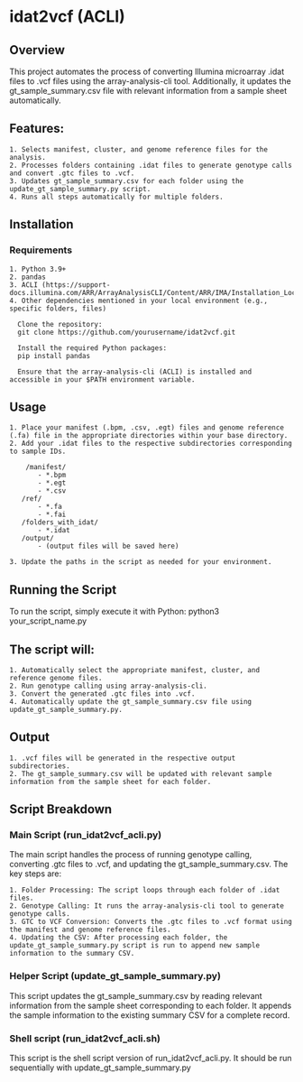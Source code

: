 # idat2vcf (ACLI)

## Overview

This project automates the process of converting Illumina microarray .idat files to .vcf files using the array-analysis-cli tool. Additionally, it updates the gt_sample_summary.csv file with relevant information from a sample sheet automatically.

## Features:

    1. Selects manifest, cluster, and genome reference files for the analysis.
    2. Processes folders containing .idat files to generate genotype calls and convert .gtc files to .vcf.
    3. Updates gt_sample_summary.csv for each folder using the update_gt_sample_summary.py script.
    4. Runs all steps automatically for multiple folders.

## Installation

### Requirements

    1. Python 3.9+
    2. pandas
    3. ACLI (https://support-docs.illumina.com/ARR/ArrayAnalysisCLI/Content/ARR/IMA/Installation_Local.htm) 
    4. Other dependencies mentioned in your local environment (e.g., specific folders, files)

      Clone the repository:
      git clone https://github.com/yourusername/idat2vcf.git

      Install the required Python packages:
      pip install pandas
    
      Ensure that the array-analysis-cli (ACLI) is installed and accessible in your $PATH environment variable.

## Usage

    1. Place your manifest (.bpm, .csv, .egt) files and genome reference (.fa) file in the appropriate directories within your base directory.
    2. Add your .idat files to the respective subdirectories corresponding to sample IDs.
    
        /manifest/
           - *.bpm
           - *.egt
           - *.csv
       /ref/
           - *.fa
           - *.fai
       /folders_with_idat/
           - *.idat
       /output/
           - (output files will be saved here)

    3. Update the paths in the script as needed for your environment.

## Running the Script

To run the script, simply execute it with Python:
python3 your_script_name.py

## The script will:

    1. Automatically select the appropriate manifest, cluster, and reference genome files.
    2. Run genotype calling using array-analysis-cli.
    3. Convert the generated .gtc files into .vcf.
    4. Automatically update the gt_sample_summary.csv file using update_gt_sample_summary.py.

## Output

    1. .vcf files will be generated in the respective output subdirectories.
    2. The gt_sample_summary.csv will be updated with relevant sample information from the sample sheet for each folder.

## Script Breakdown

### Main Script (run_idat2vcf_acli.py)

The main script handles the process of running genotype calling, converting .gtc files to .vcf, and updating the gt_sample_summary.csv. The key steps are:

    1. Folder Processing: The script loops through each folder of .idat files.
    2. Genotype Calling: It runs the array-analysis-cli tool to generate genotype calls.
    3. GTC to VCF Conversion: Converts the .gtc files to .vcf format using the manifest and genome reference files.
    4. Updating the CSV: After processing each folder, the update_gt_sample_summary.py script is run to append new sample information to the summary CSV.

### Helper Script (update_gt_sample_summary.py)

This script updates the gt_sample_summary.csv by reading relevant information from the sample sheet corresponding to each folder. It appends the sample information to the existing summary CSV for a complete record.

### Shell script (run_idat2vcf_acli.sh)

This script is the shell script version of run_idat2vcf_acli.py. It should be run sequentially with update_gt_sample_summary.py
